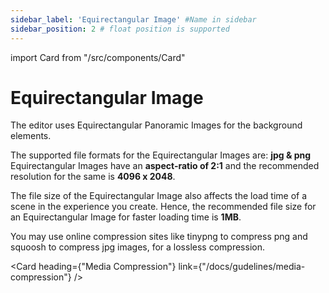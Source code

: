 ```yaml
---
sidebar_label: 'Equirectangular Image' #Name in sidebar
sidebar_position: 2 # float position is supported
---
```

import Card from "/src/components/Card"

# Equirectangular Image
The editor uses Equirectangular Panoramic Images for the background elements.  

The supported file formats for the Equirectangular Images are: **jpg & png**
Equirectangular Images have an **aspect-ratio of 2:1** and the recommended resolution for the same is **4096 x 2048**.  

The file size of the Equirectangular Image also affects the load time of a scene in the experience you create. Hence, the recommended file size for an Equirectangular Image for faster loading time is **1MB**.  

You may use online compression sites like tinypng to compress png and squoosh to compress jpg images, for a lossless compression.

<Card heading={"Media Compression"}  link={"/docs/gudelines/media-compression"} /> 
